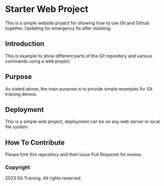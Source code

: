 # Starter Web Project
This is a simple website project for showing how to use Git and Github together. Updating for emergency fix after stashing.

## Introduction
This is example to show different parts of the Git repository and various commands using a web project.

## Purpose
As stated above, the main purpose is to provide simple examples for Git training demos.

## Deployment
This is a simple web project, deployment can be on any web server or local file system.

## How To Contribute
Please fork this repository and then issue Pull Requests for review.

### Copyright
2023 Git.Training. All rights reserved.